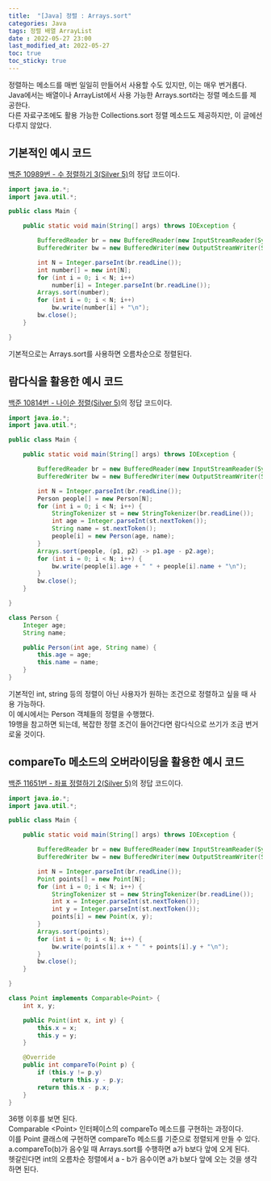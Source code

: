 ```yaml
---
title:  "[Java] 정렬 : Arrays.sort"
categories: Java
tags: 정렬 배열 ArrayList
date : 2022-05-27 23:00
last_modified_at: 2022-05-27
toc: true
toc_sticky: true
---
```


정렬하는 메소드를 매번 일일히 만들어서 사용할 수도 있지만, 이는 매우 번거롭다.  
Java에서는 배열이나 ArrayList에서 사용 가능한 Arrays.sort라는 정렬 메소드를 제공한다.  
다른 자료구조에도 활용 가능한 Collections.sort 정렬 메소드도 제공하지만, 이 글에선 다루지 않았다.

## 기본적인 예시 코드

[백준 10989번 - 수 정렬하기 3(Silver 5)](https://www.acmicpc.net/problem/10989)의 정답 코드이다.

```java
import java.io.*;
import java.util.*;

public class Main {

    public static void main(String[] args) throws IOException {

        BufferedReader br = new BufferedReader(new InputStreamReader(System.in));
        BufferedWriter bw = new BufferedWriter(new OutputStreamWriter(System.out));

        int N = Integer.parseInt(br.readLine());
        int number[] = new int[N];
        for (int i = 0; i < N; i++)
            number[i] = Integer.parseInt(br.readLine());
        Arrays.sort(number);
        for (int i = 0; i < N; i++)
            bw.write(number[i] + "\n");
        bw.close();
    }

}
```

기본적으로는 Arrays.sort를 사용하면 오름차순으로 정렬된다.

## 람다식을 활용한 예시 코드

[백준 10814번 - 나이순 정렬(Silver 5)](https://www.acmicpc.net/problem/10814)의 정답 코드이다.

```java
import java.io.*;
import java.util.*;

public class Main {

    public static void main(String[] args) throws IOException {

        BufferedReader br = new BufferedReader(new InputStreamReader(System.in));
        BufferedWriter bw = new BufferedWriter(new OutputStreamWriter(System.out));

        int N = Integer.parseInt(br.readLine());
        Person people[] = new Person[N];
        for (int i = 0; i < N; i++) {
            StringTokenizer st = new StringTokenizer(br.readLine());
            int age = Integer.parseInt(st.nextToken());
            String name = st.nextToken();
            people[i] = new Person(age, name);
        }
        Arrays.sort(people, (p1, p2) -> p1.age - p2.age);
        for (int i = 0; i < N; i++) {
            bw.write(people[i].age + " " + people[i].name + "\n");
        }
        bw.close();
    }

}

class Person {
    Integer age;
    String name;

    public Person(int age, String name) {
        this.age = age;
        this.name = name;
    }
}
```

기본적인 int, string 등의 정렬이 아닌 사용자가 원하는 조건으로 정렬하고 싶을 때 사용 가능하다.  
이 예시에서는 Person 객체들의 정렬을 수행했다.  
19행을 참고하면 되는데, 복잡한 정렬 조건이 들어간다면 람다식으로 쓰기가 조금 번거로울 것이다.

## compareTo 메소드의 오버라이딩을 활용한 예시 코드

[백준 11651번 - 좌표 정렬하기 2(Silver 5)](https://www.acmicpc.net/problem/11651)의 정답 코드이다.

```java
import java.io.*;
import java.util.*;

public class Main {

    public static void main(String[] args) throws IOException {

        BufferedReader br = new BufferedReader(new InputStreamReader(System.in));
        BufferedWriter bw = new BufferedWriter(new OutputStreamWriter(System.out));

        int N = Integer.parseInt(br.readLine());
        Point points[] = new Point[N];
        for (int i = 0; i < N; i++) {
            StringTokenizer st = new StringTokenizer(br.readLine());
            int x = Integer.parseInt(st.nextToken());
            int y = Integer.parseInt(st.nextToken());
            points[i] = new Point(x, y);
        }
        Arrays.sort(points);
        for (int i = 0; i < N; i++) {
            bw.write(points[i].x + " " + points[i].y + "\n");
        }
        bw.close();
    }

}

class Point implements Comparable<Point> {
    int x, y;

    public Point(int x, int y) {
        this.x = x;
        this.y = y;
    }

    @Override
    public int compareTo(Point p) {
        if (this.y != p.y)
            return this.y - p.y;
        return this.x - p.x;
    }
}
```

36행 이후를 보면 된다.  
Comparable &lt;Point&gt; 인터페이스의 compareTo 메소드를 구현하는 과정이다.  
이를 Point 클래스에 구현하면 compareTo 메소드를 기준으로 정렬되게 만들 수 있다.  
a.compareTo(b)가 음수일 때 Arrays.sort를 수행하면 a가 b보다 앞에 오게 된다.  
헷갈린다면 int의 오름차순 정렬에서 a - b가 음수이면 a가 b보다 앞에 오는 것을 생각하면 된다.
